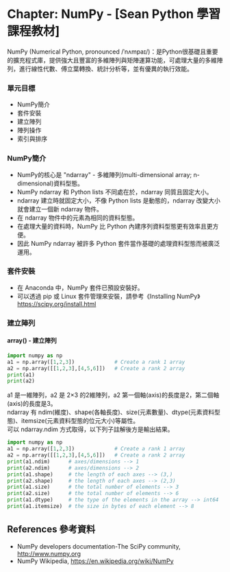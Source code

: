 # Chapter: NumPy - [Sean Python 學習課程教材]
NumPy (Numerical Python, pronounced /ˈnʌmpaɪ/)：是Python很基礎且重要的擴充程式庫，提供強大且豐富的多維陣列與矩陣運算功能，可處理大量的多維陣列，進行線性代數、傅立葉轉換、統計分析等，並有優異的執行效能。

### 單元目標
- NumPy簡介
- 套件安裝
- 建立陣列
- 陣列操作
- 索引與排序

### NumPy簡介
- NumPy的核心是 "ndarray" - 多維陣列(multi-dimensional array; n-dimensional)資料型態。
- NumPy ndarray 和 Python lists 不同處在於，ndarray 同質且固定大小。
- ndarray 建立時就固定大小，不像 Python lists 是動態的，ndarray 改變大小就會建立一個新 ndarray 物件。
- 在 ndarray 物件中的元素為相同的資料型態。
- 在處理大量的資料時，NumPy 比 Python 內建序列資料型態更有效率且更方便。
- 因此 NumPy ndarray 被許多 Python 套件當作基礎的處理資料型態而被廣泛運用。

### 套件安裝
- 在 Anaconda 中，NumPy 套件已預設安裝好。
- 可以透過 pip 或 Linux 套件管理來安裝，請參考《Installing NumPy》 https://scipy.org/install.html

### 建立陣列
#### array() - 建立陣列
```python
import numpy as np
a1 = np.array([1,2,3])             # Create a rank 1 array
a2 = np.array([[1,2,3],[4,5,6]])   # Create a rank 2 array
print(a1)
print(a2)
```
a1 是一維陣列，a2 是 2×3 的2維陣列，a2 第一個軸(axis)的長度是2，第二個軸(axis)的長度是3。<br>
ndarray 有 ndim(維度)、shape(各軸長度)、size(元素數量)、dtype(元素資料型態)、itemsize(元素資料型態的位元大小)等屬性。<br>
可以 ndarray.ndim 方式取得，以下列子註解後方是輸出結果。<br>

```python
import numpy as np
a1 = np.array([1,2,3])             # Create a rank 1 array
a2 = np.array([[1,2,3],[4,5,6]])   # Create a rank 2 array
print(a1.ndim)      # axes/dimensions --> 1
print(a2.ndim)      # axes/dimensions --> 2
print(a1.shape)     # the length of each axes --> (3,)
print(a2.shape)     # the length of each axes --> (2,3)
print(a1.size)      # the total number of elements --> 3
print(a2.size)      # the total number of elements --> 6
print(a1.dtype)     # the type of the elements in the array --> int64
print(a1.itemsize)  # the size in bytes of each element --> 8
```

## References 參考資料
- NumPy developers documentation-The SciPy community, http://www.numpy.org
- NumPy Wikipedia, https://en.wikipedia.org/wiki/NumPy



